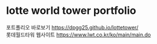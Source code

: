 # lotte world tower portfolio
포트폴리오 바로보기 https://dpgg25.github.io/lottetower/ <br/>
롯데월드타워 웹사이트 https://www.lwt.co.kr/ko/main/main.do
